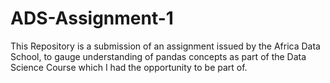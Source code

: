 # ADS-Assignment-1

This Repository is a submission of an assignment issued by the Africa Data School, to gauge understanding of pandas concepts as part of the Data Science Course which I had the opportunity to be part of. 

